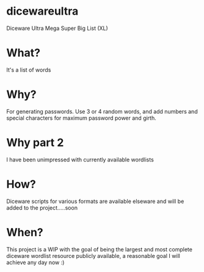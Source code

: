 # dicewareultra
Diceware Ultra Mega Super Big List (XL)

# What?

It's a list of words

# Why?

For generating passwords. Use 3 or 4 random words, and add numbers and special characters for maximum password power and girth.

# Why part 2

I have been unimpressed with currently available wordlists

# How?

Diceware scripts for various formats are available elseware and will be added to the project.....soon

# When?

This project is a WIP with the goal of being the largest and most complete diceware wordlist resource publicly available, a reasonable goal I will achieve any day now :)
